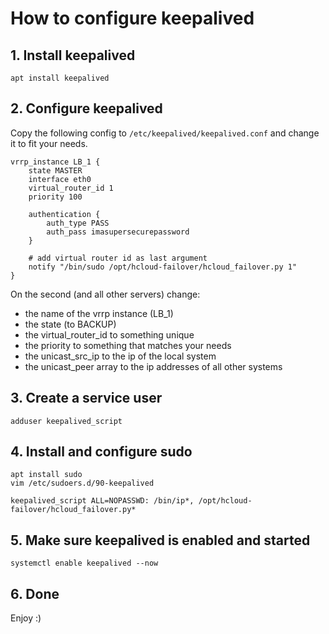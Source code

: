 # How to configure keepalived

## 1. Install keepalived  
```
apt install keepalived
```

## 2. Configure keepalived  
Copy the following config to `/etc/keepalived/keepalived.conf` and change it to fit your needs.

```
vrrp_instance LB_1 {
    state MASTER
    interface eth0
    virtual_router_id 1
    priority 100

    authentication {
        auth_type PASS
        auth_pass imasupersecurepassword
    }

    # add virtual router id as last argument
    notify "/bin/sudo /opt/hcloud-failover/hcloud_failover.py 1"
}
```

On the second (and all other servers) change:  
* the name of the vrrp instance (LB_1)
* the state (to BACKUP)
* the virtual_router_id to something unique
* the priority to something that matches your needs
* the unicast_src_ip to the ip of the local system
* the unicast_peer array to the ip addresses of all other systems

## 3. Create a service user
```
adduser keepalived_script
```

## 4. Install and configure sudo
```
apt install sudo
vim /etc/sudoers.d/90-keepalived
```

```
keepalived_script ALL=NOPASSWD: /bin/ip*, /opt/hcloud-failover/hcloud_failover.py*
```

## 5. Make sure keepalived is enabled and started
```
systemctl enable keepalived --now
```

## 6. Done
Enjoy :)
